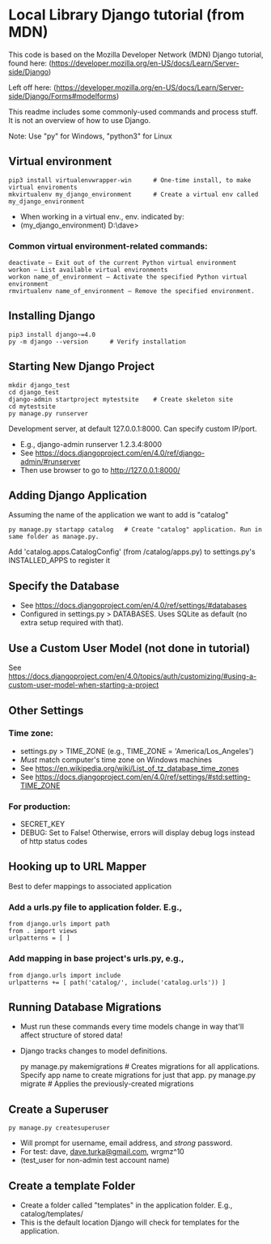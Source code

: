 # Local Library Django tutorial (from MDN)

This code is based on the Mozilla Developer Network (MDN) Django tutorial, found here:
(https://developer.mozilla.org/en-US/docs/Learn/Server-side/Django)

Left off here:
(https://developer.mozilla.org/en-US/docs/Learn/Server-side/Django/Forms#modelforms)

This readme includes some commonly-used commands and process stuff. It is not an overview of how to use Django.

Note: Use "py" for Windows, "python3" for Linux

## Virtual environment
	pip3 install virtualenvwrapper-win		# One-time install, to make virtual enviroments
	mkvirtualenv my_django_environment		# Create a virtual env called my_django_environment
* When working in a virtual env., env. indicated by:
* (my_django_environment) D:\dave\>

### Common virtual environment-related commands:
    deactivate — Exit out of the current Python virtual environment
    workon — List available virtual environments
    workon name_of_environment — Activate the specified Python virtual environment
    rmvirtualenv name_of_environment — Remove the specified environment.

## Installing Django
	pip3 install django~=4.0
	py -m django --version		# Verify installation

## Starting New Django Project
	mkdir django_test
	cd django_test
	django-admin startproject mytestsite	# Create skeleton site
	cd mytestsite
	py manage.py runserver  
Development server, at default 127.0.0.1:8000. Can specify custom IP/port.
* E.g., django-admin runserver 1.2.3.4:8000
* See https://docs.djangoproject.com/en/4.0/ref/django-admin/#runserver
* Then use browser to go to http://127.0.0.1:8000/
	
## Adding Django Application
Assuming the name of the application we want to add is "catalog"

	py manage.py startapp catalog	# Create "catalog" application. Run in same folder as manage.py.
Add 'catalog.apps.CatalogConfig' (from /catalog/apps.py) to settings.py's INSTALLED_APPS to register it
 
## Specify the Database
* See https://docs.djangoproject.com/en/4.0/ref/settings/#databases
* Configured in settings.py > DATABASES. Uses SQLite as default (no extra setup required with that).

## Use a Custom User Model (not done in tutorial)
See https://docs.djangoproject.com/en/4.0/topics/auth/customizing/#using-a-custom-user-model-when-starting-a-project

## Other Settings
### Time zone:
* settings.py > TIME_ZONE (e.g., TIME_ZONE = 'America/Los_Angeles')
* *Must* match computer's time zone on Windows machines
* See https://en.wikipedia.org/wiki/List_of_tz_database_time_zones
* See https://docs.djangoproject.com/en/4.0/ref/settings/#std:setting-TIME_ZONE
### For production:
* SECRET_KEY
* DEBUG: Set to False! Otherwise, errors will display debug logs instead of http status codes
		
## Hooking up to URL Mapper
Best to defer mappings to associated application
### Add a urls.py file to application folder. E.g., 
	from django.urls import path
	from . import views
	urlpatterns = [	]
### Add mapping in base project's urls.py, e.g., 
	from django.urls import include
	urlpatterns += [ path('catalog/', include('catalog.urls')) ]
	
## Running Database Migrations
* Must run these commands every time models change in way that'll affect structure of stored data!
* Django tracks changes to model definitions. 

	py manage.py makemigrations  # Creates migrations for all applications. 
Specify app name to create migrations for just that app.
	py manage.py migrate  # Applies the previously-created migrations

## Create a Superuser
	py manage.py createsuperuser  
* Will prompt for username, email address, and *strong* password.
* For test: dave, dave.turka@gmail.com, wrgmz^10
* (test_user for non-admin test account name)
							  
## Create a template Folder
* Create a folder called "templates" in the application folder. E.g., catalog/templates/
* This is the default location Django will check for templates for the application.
